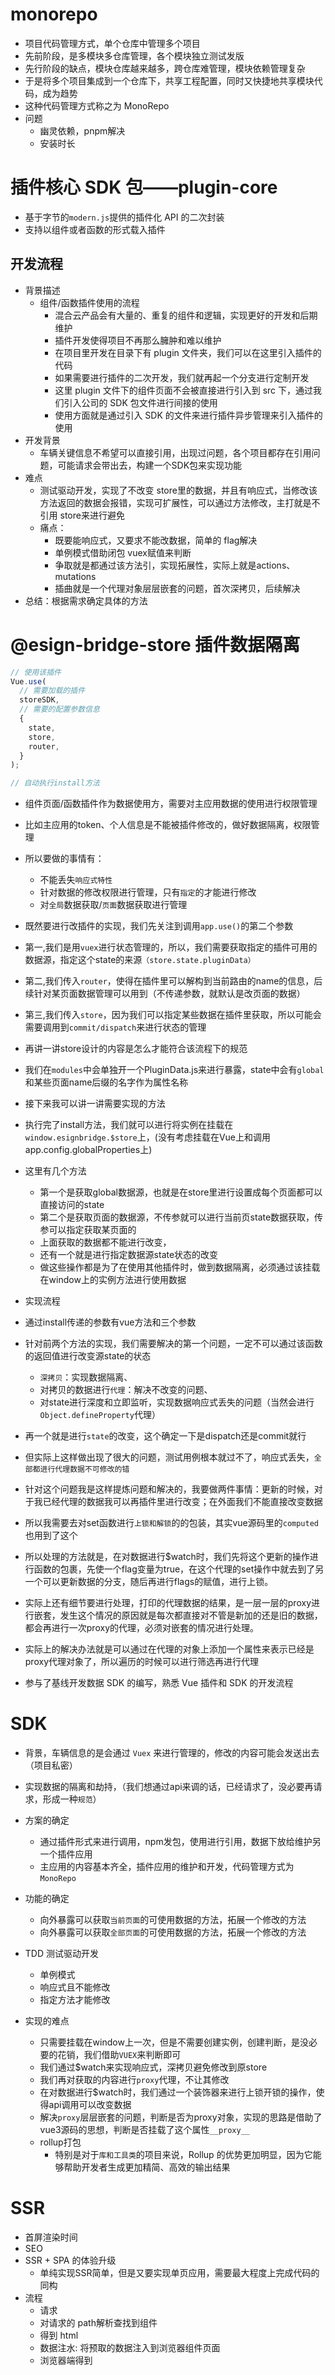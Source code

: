 # monorepo
- 项目代码管理方式，单个仓库中管理多个项目
- 先前阶段，是多模块多仓库管理，各个模块独立测试发版
- 先行阶段的缺点，模块仓库越来越多，跨仓库难管理，模块依赖管理复杂
- 于是将多个项目集成到一个仓库下，共享工程配置，同时又快捷地共享模块代码，成为趋势
- 这种代码管理方式称之为 MonoRepo
- 问题
  - 幽灵依赖，pnpm解决
  - 安装时长

# 插件核心 SDK 包——plugin-core

- 基于字节的`modern.js`提供的插件化 API 的二次封装
- 支持以组件或者函数的形式载入插件

## 开发流程

- 背景描述
  - 组件/函数插件使用的流程
    - 混合云产品会有大量的、重复的组件和逻辑，实现更好的开发和后期维护
    - 插件开发使得项目不再那么臃肿和难以维护
    - 在项目里开发在目录下有 plugin 文件夹，我们可以在这里引入插件的代码
    - 如果需要进行插件的二次开发，我们就再起一个分支进行定制开发
    - 这里 plugin 文件下的组件页面不会被直接进行引入到 src 下，通过我们引入公司的 SDK 包文件进行间接的使用
    - 使用方面就是通过引入 SDK 的文件来进行插件异步管理来引入插件的使用
- 开发背景
  - 车辆关键信息不希望可以直接引用，出现过问题，各个项目都存在引用问题，可能请求会带出去，构建一个SDK包来实现功能
- 难点
  - 测试驱动开发，实现了不改变 store里的数据，并且有响应式，当修改该方法返回的数据会报错，实现可扩展性，可以通过方法修改，主打就是不引用 store来进行避免
  - 痛点：
    - 既要能响应式，又要求不能改数据，简单的 flag解决
    - 单例模式借助闭包 vuex赋值来判断
    - 争取就是都通过该方法引，实现拓展性，实际上就是actions、mutations
    - 插曲就是一个代理对象层层嵌套的问题，首次深拷贝，后续解决
- 总结：根据需求确定具体的方法
# @esign-bridge-store 插件数据隔离

```js
// 使用该插件
Vue.use(
  // 需要加载的插件
  storeSDK,
  // 需要的配置参数信息
  {
    state,
    store,
    router,
  }
);

// 自动执行install方法

```
- 组件页面/函数插件作为数据使用方，需要对主应用数据的使用进行权限管理
- 比如主应用的token、个人信息是不能被插件修改的，做好数据隔离，权限管理
- 所以要做的事情有：
  - 不能丢失`响应式特性`
  - 针对数据的修改权限进行管理，只有`指定`的才能进行修改
  - 对`全局`数据获取/`页面`数据获取进行管理

- 既然要进行改插件的实现，我们先关注到调用`app.use()`的第二个参数
- 第一,我们是用` vuex `进行状态管理的，所以，我们需要获取指定的插件可用的数据源，指定这个state的来源`（store.state.pluginData）`
- 第二,我们传入`router`，使得在插件里可以解构到当前路由的name的信息，后续针对某页面数据管理可以用到（不传递参数，就默认是改页面的数据）
- 第三,我们传入`store`，因为我们可以指定某些数据在插件里获取，所以可能会需要调用到`commit/dispatch`来进行状态的管理

- 再讲一讲store设计的内容是怎么才能符合该流程下的规范
- 我们在`modules`中会单独开一个PluginData.js来进行暴露，state中会有`global`和某些页面name后缀的名字作为属性名称

- 接下来我可以讲一讲需要实现的方法
- 执行完了install方法，我们就可以进行将实例在挂载在`window.esignbridge.$store`上，(没有考虑挂载在Vue上和调用app.config.globalProperties上)
- 这里有几个方法
  - 第一个是获取global数据源，也就是在store里进行设置成每个页面都可以直接访问的state
  - 第二个是获取页面的数据源，不传参就可以进行当前页state数据获取，传参可以指定获取某页面的
  - 上面获取的数据都不能进行改变，
  - 还有一个就是进行指定数据源state状态的改变
  - 做这些操作都是为了在使用其他插件时，做到数据隔离，必须通过该挂载在window上的实例方法进行使用数据

- 实现流程
- 通过install传递的参数有vue方法和三个参数
- 针对前两个方法的实现，我们需要解决的第一个问题，一定不可以通过该函数的返回值进行改变源state的状态
  - `深拷贝`：实现数据隔离、
  - 对拷贝的数据进行`代理`：解决不改变的问题、
  - 对state进行深度和立即监听，实现数据响应式丢失的问题（当然会进行`Object.defineProperty`代理）
- 再一个就是进行`state`的改变，这个确定一下是dispatch还是commit就行

- 但实际上这样做出现了很大的问题，测试用例根本就过不了，响应式丢失，`全部都进行代理数据不可修改的错`
- 针对这个问题我是这样提炼问题和解决的，我要做两件事情：更新的时候，对于我已经代理的数据我可以再插件里进行改变；在外面我们不能直接改变数据
- 所以我需要去对set函数进行`上锁和解锁`的的包装，其实vue源码里的`computed`也用到了这个
- 所以处理的方法就是，在对数据进行$watch时，我们先将这个更新的操作进行函数的包裹，先使一个flag变量为true，在这个代理的set操作中就去到了另一个可以更新数据的分支，随后再进行flags的赋值，进行上锁。

- 实际上还有细节要进行处理，打印的代理数据的结果，是一层一层的proxy进行嵌套，发生这个情况的原因就是每次都直接对不管是新加的还是旧的数据，都会再进行一次proxy的代理，必须对嵌套的情况进行处理。
- 实际上的解决办法就是可以通过在代理的对象上添加一个属性来表示已经是proxy代理对象了，所以遍历的时候可以进行筛选再进行代理
- 参与了基线开发数据 SDK 的编写，熟悉 Vue 插件和 SDK 的开发流程

# SDK
- 背景，车辆信息的是会通过 `Vuex` 来进行管理的，修改的内容可能会发送出去（项目私密）
- 实现数据的隔离和劫持，（我们想通过api来调的话，已经请求了，没必要再请求，形成一种`规范`）
- 方案的确定
  - 通过插件形式来进行调用，npm发包，使用进行引用，数据下放给维护另一个插件应用
  - 主应用的内容基本齐全，插件应用的维护和开发，代码管理方式为 `MonoRepo`
- 功能的确定
  - 向外暴露可以获取`当前页面`的可使用数据的方法，拓展一个修改的方法
  - 向外暴露可以获取`全部页面`的可使用数据的方法，拓展一个修改的方法

- TDD 测试驱动开发
  - 单例模式
  - 响应式且不能修改
  - 指定方法才能修改

- 实现的难点
  - 只需要挂载在window上一次，但是不需要创建实例，创建判断，是没必要的花销，我们借助`VUEX`来判断即可
  - 我们通过$watch来实现响应式，深拷贝避免修改到原store
  - 我们再对获取的内容进行`proxy`代理，不让其修改
  - 在对数据进行$watch时，我们通过一个装饰器来进行上锁开锁的操作，使得api调用可以改变数据
  - 解决`proxy`层层嵌套的问题，判断是否为proxy对象，实现的思路是借助了vue3源码的思想，判断是否挂载了这个属性`__proxy__`
  - rollup打包
    - 特别是对于`库和工具类`的项目来说，Rollup 的优势更加明显，因为它能够帮助开发者生成更加精简、高效的输出结果

# SSR
- 首屏渲染时间
- SEO
- SSR + SPA 的体验升级
  - 单纯实现SSR简单，但是又要实现单页应用，需要最大程度上完成代码的同构
- 流程
  - 请求
  - 对请求的 path解析查找到组件
  - 得到 html
  - 数据注水: 将预取的数据注入到浏览器组件页面
  - 浏览器端得到


